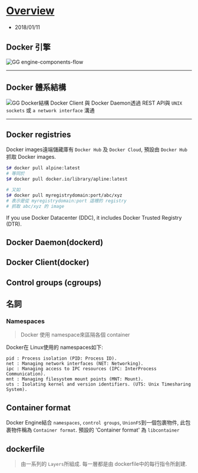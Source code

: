 # [Overview](https://docs.docker.com/v17.09/engine/docker-overview/)
- 2018/01/11

## Docker 引擎
![GG engine-components-flow](./../../../img/engine-components-flow.jpg)

---

## Docker 體系結構
![GG Docker結構](./../../../img/architecture.svg)
Docker Client 與 Docker Daemon透過 REST API與 `UNIX sockets` 或 `a network interface` 溝通

---


## Docker registries

Docker images遠端儲藏庫有 `Docker Hub` 及 `Docker Cloud`, 預設由 `Docker Hub` 抓取 Docker images.

```bash
$# docker pull alpine:latest
# 等同於
$# docker pull docker.io/library/apline:latest

# 又如
$# docker pull myregistrydomain:port/abc/xyz
# 表示是從 myregistrydomain:port 這裡的 registry
# 抓取 abc/xyz 的 image
```

If you use Docker Datacenter (DDC), it includes Docker Trusted Registry (DTR).

## Docker Daemon(dockerd)

## Docker Client(docker)

## Control groups (cgroups)


## 名詞
### Namespaces
> Docker 使用 namespace來區隔各個 container

Docker在 Linux使用的 namespaces如下:

    pid : Process isolation (PID: Process ID).
    net : Managing network interfaces (NET: Networking).
    ipc : Managing access to IPC resources (IPC: InterProcess Communication).
    mnt : Managing filesystem mount points (MNT: Mount).
    uts : Isolating kernel and version identifiers. (UTS: Unix Timesharing System).

## Container format
Docker Engine結合 `namespaces`, `control groups`, `UnionFS`到一個包裹物件, 此包裹物件稱為 `Container format`. 預設的 'Container format' 為 `libcontainer`

## dockerfile
> 由一系列的 `Layers`所組成. 每一層都是由 dockerfile中的每行指令所創建.